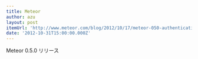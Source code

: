 ```yaml
---
title: Meteor
author: azu
layout: post
itemUrl: 'http://www.meteor.com/blog/2012/10/17/meteor-050-authentication-user-accounts-new-screencast'
date: '2012-10-31T15:00:00.000Z'
---
```

Meteor 0.5.0 リリース
